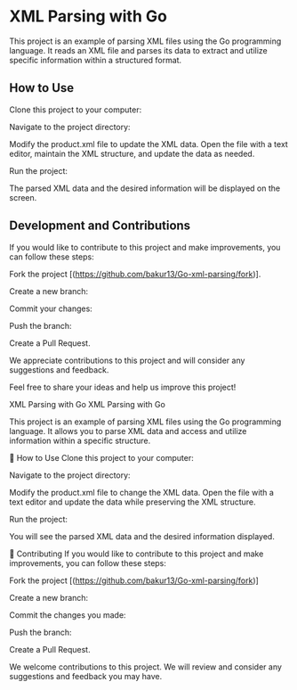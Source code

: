 
# XML Parsing with Go
This project is an example of parsing XML files using the Go programming language. It reads an XML file and parses its data to extract and utilize specific information within a structured format.

 ## How to Use
Clone this project to your computer:

Navigate to the project directory:

Modify the product.xml file to update the XML data. Open the file with a text editor, maintain the XML structure, and update the data as needed.

Run the project:

The parsed XML data and the desired information will be displayed on the screen.

 ## Development and Contributions
If you would like to contribute to this project and make improvements, you can follow these steps:

Fork the project [(https://github.com/bakur13/Go-xml-parsing/fork)].

Create a new branch:

Commit your changes:

Push the branch:

Create a Pull Request.

We appreciate contributions to this project and will consider any suggestions and feedback.

Feel free to share your ideas and help us improve this project!



XML Parsing with Go
XML Parsing with Go

This project is an example of parsing XML files using the Go programming language. It allows you to parse XML data and access and utilize information within a specific structure.

🚀 How to Use
Clone this project to your computer:

Navigate to the project directory:

Modify the product.xml file to change the XML data. Open the file with a text editor and update the data while preserving the XML structure.

Run the project:

You will see the parsed XML data and the desired information displayed.

🤝 Contributing
If you would like to contribute to this project and make improvements, you can follow these steps:

Fork the project [(https://github.com/bakur13/Go-xml-parsing/fork)]

Create a new branch:

Commit the changes you made:

Push the branch:

Create a Pull Request.

We welcome contributions to this project. We will review and consider any suggestions and feedback you may have.
